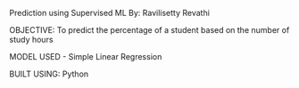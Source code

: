 Prediction using Supervised ML 
By: Ravilisetty Revathi

OBJECTIVE: To predict the percentage of a student based on the number of study hours

MODEL USED - Simple Linear Regression

BUILT USING: Python
